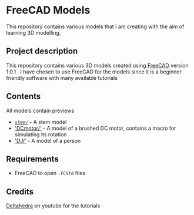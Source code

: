 # FreeCAD Models

This repository contains various models that I am creating with the aim of learning 3D modelling.

## Project description

This repository contains various 3D models created using [FreeCAD](https://www.freecad.org/) version 1.0.1 .
I have chosen to use FreeCAD for the models since it is a beginner friendly software with many available tutorials

## Contents

All models contain previews

- [`stem/`](stem/) - A stem model
- ['DCmotor/'](DCmotor/) - A model of a brushed DC motor, contains a macro for simulating its rotation
- ['DJ/'](DJ/) - A model of a person

## Requirements

- FreeCAD to open `.FCStd` files

## Credits

[Deltahedra](https://www.youtube.com/@deltahedra3D) on youtube for the tutorials

